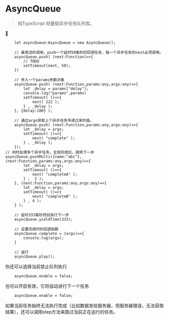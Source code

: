 # AsyncQueue

> 纯TypeScript 轻量级异步任务队列库。

🌰

        let asyncQueue:AsyncQueue = new AsyncQueue();
	
        // 最简洁的调用，push一个延时50毫秒的回调任务，每一个异步任务的next必须调用。
        asyncQueue.push( (next:Function)=>{
            // TODO
            setTimeout(next, 50);
        })
	
        // 传入一个params参数对象
        asyncQueue.push( (next:Function,params:any,args:any)=>{
            let _delay = params["delay"];
            console.log("params",params)
            setTimeout( ()=>{
                next( 222 );
            } , _delay );
        }, {delay:100} );

        // 通过args获取上个异步任务传递过来的值。
        asyncQueue.push( (next:Function,params:any,args:any)=>{
            let _delay = args;
            setTimeout( ()=>{
                next( "complete" );
            } , _delay );
        });
	// 同时处理多个异步任务，全部完成后，跳转下一步
	asyncQueue.pushMulti({name:"abc"}, (next:Function,params:any,args:any)=>{
            let _delay = args;
            setTimeout( ()=>{
                next( "completeA" );
            } ,  2 );
        }, (next:Function,params:any,args:any)=>{
            let _delay = args;
            setTimeout( ()=>{
                next( "completeB" );
            } , 4 );
        } );
        
        // 延时333毫秒然后执行下一步
        asyncQueue.yieldTime(333);
        
        // 设置完成时的回调函数
        asyncQueue.complete = (args)=>{
            console.log(args);
        }
        
        // 运行
        asyncQueue.play();
      

你还可以选择当前禁止队列执行

		asyncQueue.enable = false;

也可以开启有效，它将自动进行下一个任务

		asyncQueue.enable = false;
		
如果当前任务始终无法执行完成（比如数据发给服务器，但服务器错误，无法获取结果），还可以调用step方法来跳过当前正在运行的任务。

     
